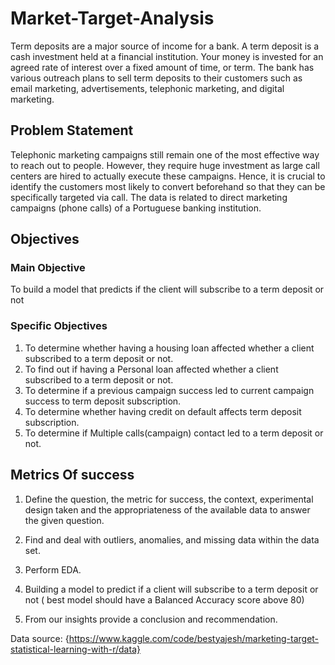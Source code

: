 # Market-Target-Analysis

Term deposits are a major source of income for a bank. A term deposit is a cash investment held at a financial institution. Your money is invested for an agreed rate of interest over a fixed amount of time, or term. The bank has various outreach plans to sell term deposits to their customers such as email marketing, advertisements, telephonic marketing, and digital marketing.

## **Problem Statement**

Telephonic marketing campaigns still remain one of the most effective way to reach out to people. However, they require huge investment as large call centers are hired to actually execute these campaigns. Hence, it is crucial to identify the customers most likely to convert beforehand so that they can be specifically targeted via call.
The data is related to direct marketing campaigns (phone calls) of a Portuguese banking institution. 

## **Objectives**

### **Main Objective**

To build a model that predicts if the client will subscribe to a term deposit or not


### **Specific Objectives**

1. To determine whether having a housing loan affected whether a client subscribed to a term deposit or not.
2. To find out if having a Personal loan affected whether a client subscribed to a term deposit or not.
3. To determine if a previous campaign success led to current campaign success to term deposit subscription.
4. To determine whether having credit on default affects term deposit subscription.
5. To determine if Multiple calls(campaign) contact led to a term deposit or not.


## **Metrics Of success**
1. Define the question, the metric for success, the context, experimental design taken and the appropriateness of the available data to answer the given question.

2. Find and deal with outliers, anomalies, and missing data within the data set.

3. Perform EDA.

4. Building a model to predict if a client will subscribe to  a term deposit or not ( best model should have a Balanced Accuracy score above 80)

5. From our insights provide a conclusion and recommendation.


Data source: {https://www.kaggle.com/code/bestyajesh/marketing-target-statistical-learning-with-r/data}
